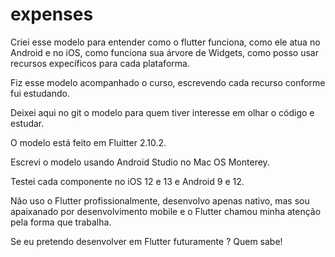 # expenses

Criei esse modelo para entender como o flutter funciona, como ele atua no Android e no iOS, como funciona sua árvore de Widgets, como posso usar recursos expecíficos para cada plataforma.

Fiz esse modelo acompanhado o curso, escrevendo cada recurso conforme fui estudando.

Deixei aqui no git o modelo para quem tiver interesse em olhar o código e estudar.

O modelo está feito em Fluitter 2.10.2.

Escrevi o modelo usando Android Studio no Mac OS Monterey.

Testei cada componente no iOS 12 e 13 e Android 9 e 12.

Não uso o Flutter profissionalmente, desenvolvo apenas nativo, mas sou apaixanado por desenvolvimento mobile e o Flutter chamou minha atenção pela forma que trabalha.

Se eu pretendo desenvolver em Flutter futuramente ? Quem sabe!

